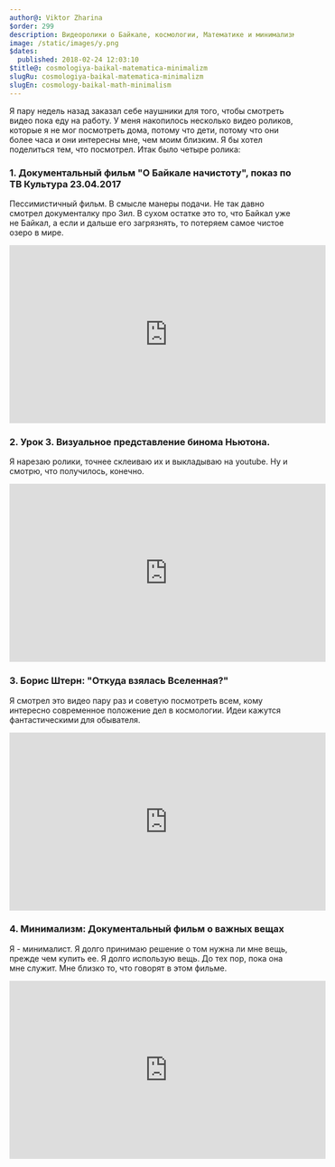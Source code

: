 ```yaml
---
author@: Viktor Zharina
$order: 299
description: Видеоролики о Байкале, космологии, Математике и минимализме
image: /static/images/y.png
$dates:
  published: 2018-02-24 12:03:10
$title@: cosmologiya-baikal-matematica-minimalizm
slugRu: cosmologiya-baikal-matematica-minimalizm
slugEn: cosmology-baikal-math-minimalism
---
```

Я пару недель назад заказал себе наушники для того, чтобы смотреть видео пока еду на работу. У меня накопилось несколько видео роликов, которые я не мог посмотреть дома, потому что дети, потому что они более часа и они интересны мне, чем моим близким. Я бы хотел поделиться тем, что посмотрел.
Итак было четыре ролика:

### 1. Документальный фильм "О Байкале начистоту", показ по ТВ Культура 23.04.2017

Пессимистичный фильм. В смысле манеры подачи. Не так давно смотрел документалку про Зил. В сухом остатке это то, что Байкал уже не Байкал, а если и дальше его загрязнять, то потеряем самое чистое озеро в мире.
<div class="videoWrapper">
	<iframe width="560" height="315" src="https://www.youtube.com/embed/4WejFC9HZPg?rel=0" frameborder="0" allow="autoplay; encrypted-media" allowfullscreen></iframe>
</div>


### 2. Урок 3. Визуальное представление бинома Ньютона.

Я нарезаю ролики, точнее склеиваю их и выкладываю на youtube. Ну и смотрю, что получилось, конечно.
<div class="videoWrapper">
	<iframe width="560" height="315" src="https://www.youtube.com/embed/Pwvp2H0hx4E?rel=0" frameborder="0" allow="autoplay; encrypted-media" allowfullscreen></iframe>
</div>


### 3. Борис Штерн: "Откуда взялась Вселенная?"

Я смотрел это видео пару раз и советую посмотреть всем, кому интересно современное положение дел в космологии. Идеи кажутся фантастическими для обывателя.
<div class="videoWrapper">
	<iframe width="560" height="315" src="https://www.youtube.com/embed/mU6p52J1CNY?rel=0" frameborder="0" allow="autoplay; encrypted-media" allowfullscreen></iframe>
</div>


### 4. Минимализм: Документальный фильм о важных вещах

Я - минималист. Я долго принимаю решение о том нужна ли мне вещь, прежде чем купить ее. Я долго использую вещь. До тех пор, пока она мне служит. Мне близко то, что говорят в этом фильме.
<div class="videoWrapper">
	<iframe width="560" height="315" src="https://www.youtube.com/embed/8DYx-gZQacg?rel=0" frameborder="0" allow="autoplay; encrypted-media" allowfullscreen></iframe>
</div>
